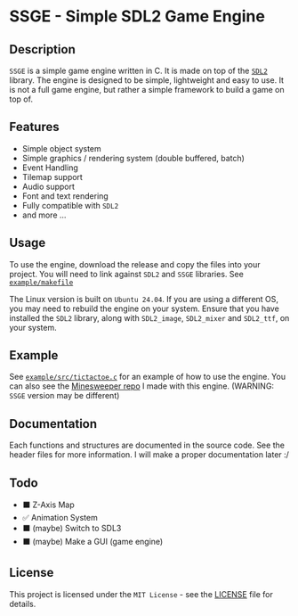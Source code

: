# SSGE - Simple SDL2 Game Engine

## Description
`SSGE` is a simple game engine written in C. It is made on top of the [`SDL2`](https://github.com/libsdl-org/SDL/tree/SDL2) library. The engine is designed to be simple, lightweight and easy to use. It is not a full game engine, but rather a simple framework to build a game on top of.

## Features
- Simple object system
- Simple graphics / rendering system (double buffered, batch)
- Event Handling
- Tilemap support
- Audio support
- Font and text rendering
- Fully compatible with `SDL2`
- and more ...

## Usage
To use the engine, download the release and copy the files into your project. You will need to link against `SDL2` and `SSGE` libraries.
See [`example/makefile`](./example/makefile)

The Linux version is built on `Ubuntu 24.04`. If you are using a different OS, you may need to rebuild the engine on your system. Ensure that you have installed the `SDL2` library, along with `SDL2_image`, `SDL2_mixer` and `SDL2_ttf`, on your system.

## Example
See [`example/src/tictactoe.c`](./example/src/tictactoe.c) for an example of how to use the engine.
You can also see the [Minesweeper repo](https://github.com/OJddJO/Minesweeper) I made with this engine. (WARNING: `SSGE` version may be different)

## Documentation
Each functions and structures are documented in the source code. See the header files for more information.
I will make a proper documentation later :/

## Todo
- ⬛ Z-Axis Map
- ✅ Animation System
- ⬛ (maybe) Switch to SDL3
- ⬛ (maybe) Make a GUI (game engine)

## License
This project is licensed under the `MIT License` - see the [LICENSE](./LICENSE) file for details.

